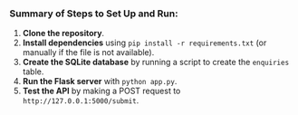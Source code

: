 
### Summary of Steps to Set Up and Run:

1. **Clone the repository**.
2. **Install dependencies** using `pip install -r requirements.txt` (or manually if the file is not available).
3. **Create the SQLite database** by running a script to create the `enquiries` table.
4. **Run the Flask server** with `python app.py`.
5. **Test the API** by making a POST request to `http://127.0.0.1:5000/submit`.
